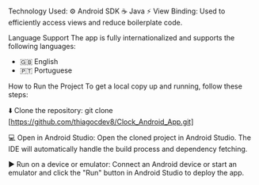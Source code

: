 Technology Used:
⚙️ Android SDK
☕ Java
⚡ View Binding: Used to efficiently access views and reduce boilerplate code.

Language Support
The app is fully internationalized and supports the following languages:
- 🇬🇧 English
- 🇵🇹 Portuguese

How to Run the Project
To get a local copy up and running, follow these steps:

⬇️ Clone the repository:
git clone [https://github.com/thiagocdev8/Clock_Android_App.git]

💻 Open in Android Studio:
Open the cloned project in Android Studio. The IDE will automatically handle the build process and dependency fetching.

▶️ Run on a device or emulator:
Connect an Android device or start an emulator and click the "Run" button in Android Studio to deploy the app.

